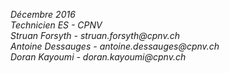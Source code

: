 _Décembre 2016_  
_Technicien ES -  CPNV_  
_Struan Forsyth - struan.forsyth@cpnv.ch_  
_Antoine Dessauges - antoine.dessauges@cpnv.ch_  
_Doran Kayoumi - doran.kayoumi@cpnv.ch_  